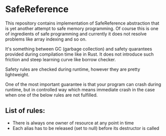 # SafeReference

This repository contains implementation of SafeReference abstraction that is
yet another attempt to safe memory programming. Of course this is one
of ingredients of safe programming and currently it does not resolve 
problems like array indexing and so on.

It's something between GC (garbage collection) and safety quarantees provided
during compilation time like in Rust. It does not introduce such friction
and steep learning curve like borrow checker.

Safety rules are checked during runtime, however they are pretty lightweight.

One of the most important guarantee is that your program can crash during runtime,
but in controlled way which means immediate crash in the case when one of the below
rules are not fulfilled.

## List of rules:

- There is always one owner of resource at any point in time
- Each alias has to be released (set to null) before its destructor is called